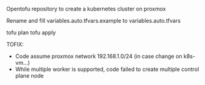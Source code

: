 Opentofu repository to create a kubernetes cluster on proxmox

Rename and fill variables.auto.tfvars.example to variables.auto.tfvars

tofu plan
tofu apply

TOFIX:
- Code assume proxmox network 192.168.1.0/24 (in case change on k8s-vm...)
- While multiple worker is supported, code failed to create multiple control plane node

